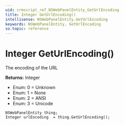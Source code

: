 ```yaml
---
uid: crmscript_ref_NSWebPanelEntity_GetUrlEncoding
title: Integer GetUrlEncoding()
intellisense: NSWebPanelEntity.GetUrlEncoding
keywords: NSWebPanelEntity, GetUrlEncoding
so.topic: reference
---
```


# Integer GetUrlEncoding()

The encoding of the URL

**Returns:** Integer

* Enum: 0 = Unknown 
* Enum: 1 = None 
* Enum: 2 = ANSI 
* Enum: 3 = Unicode 

```crmscript
NSWebPanelEntity thing;
Integer urlEncoding  = thing.GetUrlEncoding();
```

